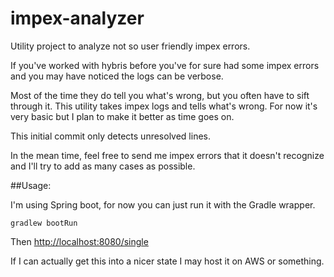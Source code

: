 # impex-analyzer
Utility project to analyze not so user friendly impex errors. 

If you've worked with hybris before you've for sure had some impex errors and you may have noticed the logs can be verbose. 

Most of the time they do tell you what's wrong, but you often have to sift through it. This utility takes impex logs and 
tells what's wrong. For now it's very basic but I plan to make it better as time goes on.

This initial commit only detects unresolved lines.

In the mean time, feel free to send me impex errors that it doesn't recognize and I'll try to add as many cases as possible.

##Usage:

I'm using Spring boot, for now you can just run it with the Gradle wrapper.

`gradlew bootRun`

Then [http://localhost:8080/single](http://localhost:8080/single)

If I can actually get this into a nicer state I may host it on AWS or something. 
